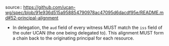 source:: https://github.com/ucan-wg/spec/blob/91e936d515a958854790978ac47095d6dacdf95e/README.md#52-principal-alignment

- In delegation, the  `aud`  field of every witness MUST match the  `iss`  field of the outer UCAN (the one being delegated to). This alignment 
  MUST form a chain back to the originating principal for each resource.